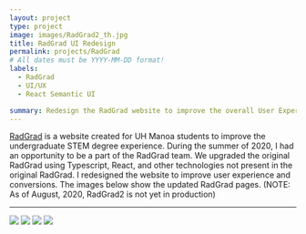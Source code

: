 ```yaml
---
layout: project
type: project
image: images/RadGrad2_th.jpg
title: RadGrad UI Redesign 
permalink: projects/RadGrad
# All dates must be YYYY-MM-DD format!
labels:
  - RadGrad
  - UI/UX
  - React Semantic UI

summary: Redesign the RadGrad website to improve the overall User Experience
---
```


[RadGrad](https://radgrad.ics.hawaii.edu/) is a website created for UH Manoa students to improve the undergraduate STEM degree experience. During the summer of 2020, I had an opportunity to be a part of the RadGrad team. We upgraded the original RadGrad using Typescript, React, and other technologies not present in the original RadGrad. I redesigned the website to improve user experience and conversions. The images below show the updated RadGrad pages. (NOTE: As of August, 2020, RadGrad2 is not yet in production)

<hr>

<img class="ui image" src="{{ site.baseurl }}/images/RadGrad1.png">

<img class="ui image" src="{{ site.baseurl }}/images/RadGrad2.png">

<img class="ui image" src="{{ site.baseurl }}/images/RadGrad3.png"> 

<img class="ui image" src="{{ site.baseurl }}/images/RadGrad4.png"> 


